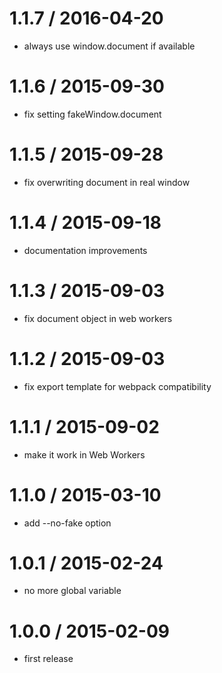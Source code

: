1.1.7 / 2016-04-20
==================

* always use window.document if available

1.1.6 / 2015-09-30
==================

* fix setting fakeWindow.document

1.1.5 / 2015-09-28
==================

* fix overwriting document in real window

1.1.4 / 2015-09-18
==================

* documentation improvements

1.1.3 / 2015-09-03
==================

* fix document object in web workers

1.1.2 / 2015-09-03
==================

* fix export template for webpack compatibility

1.1.1 / 2015-09-02
==================

* make it work in Web Workers

1.1.0 / 2015-03-10
==================

* add --no-fake option

1.0.1 / 2015-02-24
==================

* no more global variable

1.0.0 / 2015-02-09
==================

* first release
